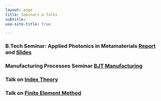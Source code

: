 ```yaml
---
layout: page
title: Seminars & Talks
subtitle: 
use-site-title: true

---
```


### B.Tech Seminar: Applied Photonics in Metamaterials [Report](https://somphene.github.io/research/applied_photonics_in_metamaterials.pdf) and [Slides](/applied_photonics_in_metamaterials_slides.pdf)

### Manufacturing Processes Seminar [BJT Manufacturing](/bjt_manufacturing.pdf)

### Talk on [Index Theory](https://docs.google.com/presentation/d/e/2PACX-1vS9bgRcnedoBFPlIKGGn7Vn-VtkNfd1HfeDI4B3rZNtzoVMwqg_RK--rt9ikXZjoFbAGC4cewGlUFRY/pub?start=false&loop=false&delayms=60000) 
### Talk on [Finite Element Method](https://docs.google.com/presentation/d/1T3dr4a9Gov1vqSaI1jWNJJToVnrJDS4lBagVCL0WrUM/edit?usp=sharing) 
